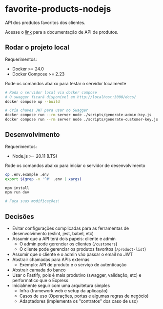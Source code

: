 # favorite-products-nodejs

API dos produtos favoritos dos clientes.

Acesse o [link][products-api] para a documentação de API de produtos.

## Rodar o projeto local

Requerimentos:

- Docker >= 24.0
- Docker Compose >= 2.23

Rode os comandos abaixo para testar o servidor localmente

```sh
# Roda o servidor local via docker compose
# O swagger ficará disponível em http://localhost:3000/docs/
docker compose up --build

# Cria chaves JWT para usar no Swagger
docker compose run --rm server node ./scripts/generate-admin-key.js
docker compose run --rm server node ./scripts/generate-customer-key.js
```

## Desenvolvimento

Requerimentos:

- Node.js >= 20.11 (LTS)

Rode os comandos abaixo para iniciar o servidor de desenvolvimento

```sh
cp .env.example .env
export $(grep -v '^#' .env | xargs)

npm install
npm run dev

# Faça suas modificações!
```

## Decisões

- Evitar configurações complicadas para as ferramentas de desenvolvimento
  (eslint, jest, babel, etc)
- Assumir que a API terá dois papeis: cliente e admin
  - O admin pode gerenciar os clientes (`/customers`)
  - O cliente pode gerenciar os produtos favoritos (`/product-list`)
- Assumir que o cliente e o admin vão passar o email no JWT
- Abstrair chamadas para APIs externas
  - Exemplo: API de produto e o serviço de autenticação
- Abstrair camada do banco
- Usar o Fastify, pois é mais produtivo (swagger, validação, etc) e performático
  que o Express
- Inicialmente seguir com uma arquitetura simples
  - Infra (framework web e setup da aplicação)
  - Casos de uso (Operações, portas e algumas regras de negócio)
  - Adaptadores (implementa os "contratos" dos caso de uso)

[products-api]: https://gist.github.com/Bgouveia/9e043a3eba439489a35e70d1b5ea08ec
